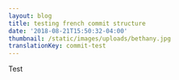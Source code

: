 ```yaml
---
layout: blog
title: testing french commit structure
date: '2018-08-21T15:50:32-04:00'
thumbnail: /static/images/uploads/bethany.jpg
translationKey: commit-test
---
```

Test
